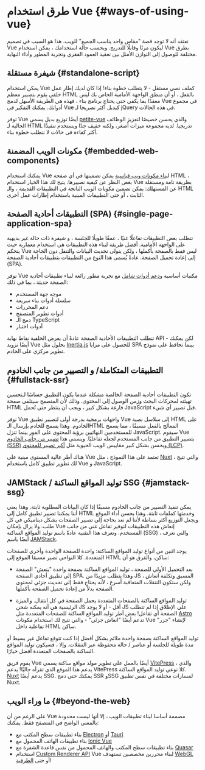 # طرق استخدام Vue {#ways-of-using-vue}

نعتقد أنه لا توجد قصة "مقاس واحد يناسب الجميع" للويب. هذا هو السبب في تصميم Vue ليكون مرنًا وقابلًا للتدريج. وبحسب حالة استخدامك ، يمكن استخدام Vue بطرق مختلفة للوصول إلى التوازن الأمثل بين تعقيد العمود الفقري وتجربة المطور وأداء النهاية.

## شيفرة مستقلة {#standalone-script}

يمكن استخدام Vue كملف نصي مستقل - لا يتطلب خطوة بناء! إذا كان لديك إطار عمل خلفي يقوم بتصيير معظم HTML بالفعل ، أو أن منطق الواجهة الأمامية الخاص بك ليس معقدًا بما يكفي حتى يحتاج برنامج بناء ، فهذه هي الطريقة الأسهل لدمج Vue في مجموع أدواتك. يمكنك التفكير في Vue كبديل أكثر تصريحا لـ jQuery في هذه الحالات.

توفر Vue أيضًا توزيع بديل يسمى [petite-vue](https://github.com/vuejs/petite-vue) والذي يحسن خصيصًا لتعزيز الوظائف الحالية لـ HTML تدريجيا. لديه مجموعة ميزات أصغر، ولكنه خفيف جدًا ويستخدم تنفيذًا أكثر كفاءة في حالات لا تتطلب خطوة بناء.

## مكونات الويب المضمنة {#embedded-web-components}

يمكنك استخدام Vue ل[بناء مكونات ويب قياسية](/guide/extras/web-components) يمكن تضمينها في أي صفحة HTML ، بغض النظر عن كيفية تصييرها. يتيح لك هذا الخيار استخدام Vue بطريقة تامة ومستقلة عن المستهلك: يمكن تضمين مكونات الويب الناتجة في التطبيقات القديمة ، والـ HTML الثابت ، أو حتى التطبيقات المبنية باستخدام إطارات عمل أخرى.

## التطبيقات أحادية الصفحة (SPA) {#single-page-application-spa}

تتطلب بعض التطبيقات تفاعلًا غنيًا ، عمقًا طويلًا للجلسة ، و شيفرة ذات حالة غير بديهية على الواجهة الأمامية. أفضل طريقة لبناء هذه التطبيقات هي استخدام معمارية حيث يتحكم Vue ليس فقط بالصفحة بأكملها ، ولكن يتولى تحديث البيانات والتنقل دون الحاجة إلى إعادة تحميل الصفحة.  عادةً يُسمى هذا النوع من التطبيقات بتطبيقات أحادية الصفحة (SPA).

توفر Vue مكتبات أساسية و[دعم أدوات شامل](/guide/scaling-up/tooling) مع تجربة مطور رائعة لبناء تطبيقات أحادية الصفحة حديثة ، بما في ذلك:

- موجه جهة المستخدم 
- سلسلة أدوات بناء سريعة
- دعم المحررات
- أدوات تطوير المتصفح
- دمج الـ TypeScript
- أدوات اختبار

تتطلب التطبيقات الأحادية الصفحة عادةً أن يعرض الخلفية نقاط نهاية API - لكن يمكنك أيضًا تزويد Vue بحلول مثل [Inertia.js](https://inertiajs.com) للحصول على مزايا SPA بينما تحافظ على نموذج تطوير مركزي على الخادم.

## التطبيقات المتكاملة/ و التصيير من جانب الخادوم {#fullstack-ssr}

تكون التطبيقات أحادية الصفحة الخالصة مشكلة عندما يكون التطبيق حساسًا لـتحسين تهيئته لمحركات البحث وزمن الوصول إلى المحتوى. وذلك لأن المتصفح سيتلقى صفحة HTML فارغة بشكل كبير ، ويجب أن ينتظر حتى تُحمل JavaScript قبل تصيير أي شيء.

توفر Vue واجهات برمجية بدرجة أولى لتصيير تطبيق Vue إلى سلاسل نصية HTML على الخادوم. وهذا يسمح للخادم بإرسال الـHTML المعالج بالفعل مسبقًا ، مما يسمح للمستخدمين النهائيين برؤية المحتوى على الفور بينما تنزل JavaScript. سيقوم Vue بتصيير التطبيق من جانب المستخدم لجعله تفاعليًا. ويسمى هذا [تصيير من جانب الخادوم (SSR)](/guide/scaling-up/ssr) ويحسن بشكل كبير مقاييس الويب الحيوية مثل [أكبر تصيير للمحتوى (LCP)](https://web.dev/lcp/).

هناك أطر عالية المستوى مبنية على Vue تعتمد على هذا النموذج ، مثل [Nuxt](https://nuxt.com/) ، والتي تتيح لك تطوير تطبيق كامل باستخدام Vue و JavaScript.

## JAMStack / توليد المواقع الساكنة SSG {#jamstack-ssg}

يمكن تنفيذ التصيير من جانب الخادوم مسبقًا إذا كان البيانات المطلوبة ثابتة. وهذا يعني أننا يمكننا تصيير تطبيق كامل إلى HTML وخدمتها كملفات ثابتة. وهذا يحسن أداء الموقع ويجعل التوزيع أكثر بساطة لأننا لم نعد بحاجة إلى تصيير الصفحات بشكل ديناميكي في كل طلب. ولا يزال بإمكان Vue إنعاش هذه التطبيقات لتوفير تفاعل غني من جانب المستخدم. وتعرف هذا التقنية عادةً باسم توليد المواقع الساكنة (SSG) ، والتي تعرف أيضًا باسم [JAMStack](https://jamstack.org/what-is-jamstack/).

يوجد اثنين من أنواع توليد المواقع الساكنة: واحدة للصفحة الواحدة وأخرى للصفحات المتعددة. كلا النواحي تصير مسبقا الموقع إلى HTML ساكن، والفرق هو أن:

- بعد التحميل الأولي للصفحة  ، توليد المواقع الساكنة بصفحة واحدة "ينعش" الصفحة إلى تطبيق أحادي الصفحة SPA. وهذا يتطلب مزيدًا من JS المسبق وتكلفة انعاش ، ولكن ستكون التنقلات المتعاقبة أسرع ، لأنه يحتاج فقط إلى تحديث جزئي لمحتوى الصفحة بدلاً من إعادة تحميل الصفحة بأكملها.

- توليد المواقع الساكنة بالصفحات المتعددة يحمل الصفحة في كل انتقال. والميزة الرئيسية هي أنه يمكنه شحن JS أقل - أو لا يوجد JS على الإطلاق إذا لم تتطلب الصفحة أي تفاعل! بعض أطر توليد المواقع الساكنة للصفحات المتعددة مثل [Astro](https://astro.build/) تدعم أيضًا "انعاش جزئي" - والتي تتيح لك استخدام مكونات Vue لإنشاء "جزر" تفاعلية داخل HTML ساكن.

توليد المواقع الساكنة بصفحة واحدة ملائم بشكل أفضل إذا كنت تتوقع تفاعل غير بسيط أو  مدة طويلة للجلسة أو عناصر / حالة محفوظة عبر التنقلات. وإلا ، فسيكون توليد المواقع الساكنة بالصفحات المتعددة أفضل خيارًا.

يقوم فريق Vue أيضًا بالعمل على تطوير مولد مواقع ساكنة يسمى [VitePress](https://vitepress.vuejs.org/) ، والذي يدعم هذا الموقع الذي تقرأه حاليًا! يدعم VitePress كلا نوعي توليد المواقع الساكنة. [Nuxt](https://nuxt.com/) يدعم أيضًا SSG. يمكنك حتى دمج SSR وSSG لمسارات مختلفة في نفس تطبيق Nuxt.

## ما وراء الويب {#beyond-the-web}

على الرغم من أن Vue مصممة أساسا لبناء تطبيقات الويب ، إلا أنها ليست محدودة بالمعنى الواضح في المتصفح فقط. يمكنك:

- بناء تطبيقات سطح المكتب مع [Electron](https://www.electronjs.org/) أو [Tauri](https://tauri.studio/en/)
- بناء تطبيقات الهاتف المحمول مع [Ionic Vue](https://ionicframework.com/docs/vue/overview)
- بناء تطبيقات سطح المكتب والهاتف المحمول من نفس قاعدة الشفرة مع [Quasar](https://quasar.dev/)
- استخدام [Custom Renderer API](/api/custom-renderer) Vue لبناء محررين مخصصين تستهدف [WebGL](https://troisjs.github.io/) أو حتى [الطرفية](https://github.com/ycmjason/vuminal)!
